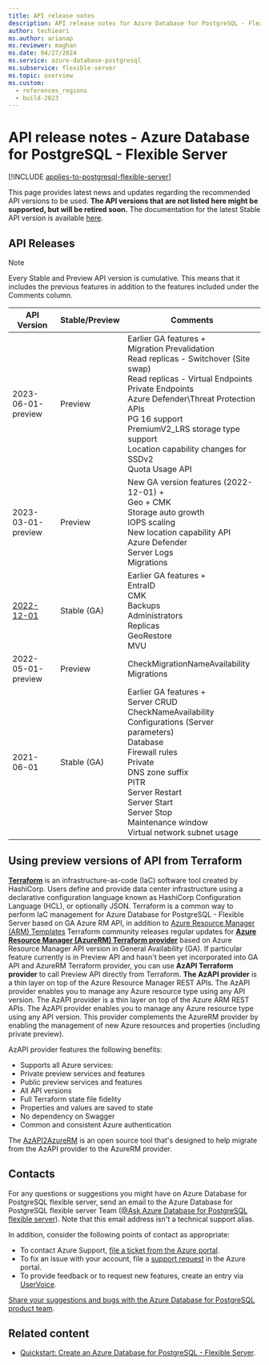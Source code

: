 ```yaml
---
title: API release notes
description: API release notes for Azure Database for PostgreSQL - Flexible Server.
author: techieari
ms.author: arianap
ms.reviewer: maghan
ms.date: 04/27/2024
ms.service: azure-database-postgresql
ms.subservice: flexible-server
ms.topic: overview
ms.custom:
  - references_regions
  - build-2023
---
```


# API release notes - Azure Database for PostgreSQL - Flexible Server

[!INCLUDE [applies-to-postgresql-flexible-server](~/reusable-content/ce-skilling/azure/includes/postgresql/includes/applies-to-postgresql-flexible-server.md)]

This page provides latest news and updates regarding the recommended API versions to be used. **The API versions that are not listed here might be supported, but will be retired soon.** The documentation for the latest Stable API version is available [here](/rest/api/postgresql/).

## API Releases

> [!NOTE]
> Every Stable and Preview API version is cumulative. This means that it includes the previous features in addition to the features included under the Comments column.

| API Version | Stable/Preview | Comments |
| --- | --- | --- |
| 2023-06-01-preview| Preview | Earlier GA features   +<br>Migration Prevalidation<br>Read replicas - Switchover (Site swap)<br>Read replicas - Virtual Endpoints<br>Private Endpoints<br>Azure Defender\Threat Protection APIs<br>PG 16 support<br>PremiumV2_LRS storage type support<br>Location capability changes for SSDv2<br>Quota Usage API<br> |
| 2023-03-01-preview | Preview | New GA version features (2022-12-01) +<br>Geo + CMK<br>Storage auto growth<br>IOPS scaling<br>New location capability API<br>Azure Defender<br>Server Logs<br>Migrations<br> |
| [2022-12-01](/rest/api/postgresql/) | Stable (GA) | Earlier GA features +<br>EntraID<br>CMK<br>Backups<br>Administrators<br>Replicas<br>GeoRestore<br>MVU<br> |
| 2022-05-01-preview | Preview | CheckMigrationNameAvailability<br>Migrations<br> |
| 2021-06-01 | Stable (GA) | Earlier GA features +<br>Server CRUD<br>CheckNameAvailability<br>Configurations (Server parameters)<br>Database<br>Firewall rules<br>Private<br>DNS zone suffix<br>PITR<br>Server Restart<br>Server Start<br>Server Stop<br>Maintenance window<br>Virtual network subnet usage<br> |

## Using preview versions of API from Terraform

**[Terraform](https://www.hashicorp.com/products/terraform)** is an infrastructure-as-code (IaC) software tool created by HashiCorp. Users define and provide data center infrastructure using a declarative configuration language known as HashiCorp Configuration Language (HCL), or optionally JSON. Terraform is a common way to perform IaC management for Azure Database for PostgreSQL - Flexible Server based on GA Azure RM API, in addition to [Azure Resource Manager (ARM) Templates](/azure/azure-resource-manager/templates/overview)
Terraform community releases regular updates for **[Azure Resource Manager (AzureRM) Terraform provider](https://registry.terraform.io/providers/tfproviders/azurerm/latest/docs/resources/postgresql_flexible_server)** based on Azure Resource Manager API version in General Availability (GA). 
 If particular feature currently is in Preview API and hasn't been yet incorporated into GA API and AzureRM Terraform provider, you can use **AzAPI Terraform provider** to call Preview API directly from Terraform. **The AzAPI provider** is a thin layer on top of the  Azure Resource Manager REST APIs. The AzAPI provider enables you to manage any Azure resource type using any API version.
The AzAPI provider is a thin layer on top of the Azure ARM REST APIs. The AzAPI provider enables you to manage any Azure resource type using any API version. This provider complements the AzureRM provider by enabling the management of new Azure resources and properties (including private preview).

 AzAPI provider features the following benefits:

* Supports all Azure services:
* Private preview services and features
* Public preview services and features
* All API versions
* Full Terraform state file fidelity
* Properties and values are saved to state
* No dependency on Swagger
* Common and consistent Azure authentication

The [AzAPI2AzureRM](https://github.com/Azure/azapi2azurerm/releases) is an open source tool that's designed to help migrate from the AzAPI provider to the AzureRM provider.

## Contacts

For any questions or suggestions you might have on Azure Database for PostgreSQL flexible server, send an email to the Azure Database for PostgreSQL flexible server Team ([@Ask Azure Database for PostgreSQL flexible server](mailto:AskAzureDBforPostgreSQL@service.microsoft.com)). Note that this email address isn't a technical support alias.

In addition, consider the following points of contact as appropriate:

- To contact Azure Support, [file a ticket from the Azure portal](https://portal.azure.com/?#blade/Microsoft_Azure_Support/HelpAndSupportBlade).
- To fix an issue with your account, file a [support request](https://portal.azure.com/#blade/Microsoft_Azure_Support/HelpAndSupportBlade/newsupportrequest) in the Azure portal.
- To provide feedback or to request new features, create an entry via [UserVoice](https://feedback.azure.com/forums/597976-azure-database-for-postgresql).

[Share your suggestions and bugs with the Azure Database for PostgreSQL product team](https://aka.ms/pgfeedback).

## Related content

- [Quickstart: Create an Azure Database for PostgreSQL - Flexible Server](quickstart-create-server-portal.md).
